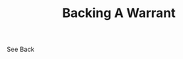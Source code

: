 ---
title: Backing A Warrant
letter: B
permalink: "/definitions/backing-a-warrant.html"
body: See Back
published_at: '2018-07-07'
layout: post
---